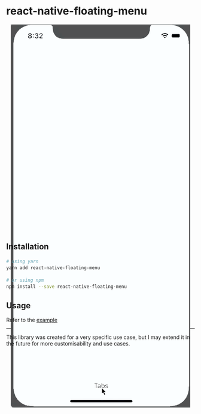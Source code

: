 # react-native-floating-menu

<div style="text-align:center; height: 550px"><img src ="./example/example.gif" /></div>

## Installation

```sh
# using yarn
yarn add react-native-floating-menu

# or using npm
npm install --save react-native-floating-menu
```

## Usage

Refer to the [example](./example/App.js)

----

This library was created for a very specific use case, but I may extend it in the future for more
customisability and use cases.

